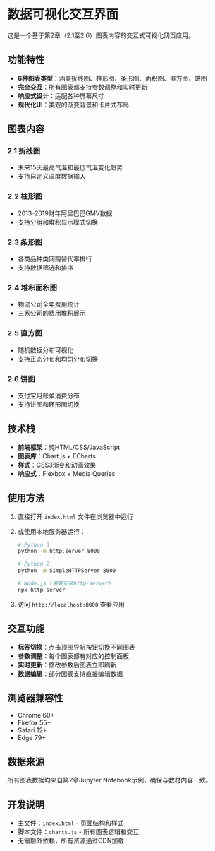 # 数据可视化交互界面

这是一个基于第2章（2.1至2.6）图表内容的交互式可视化网页应用。

## 功能特性

- **6种图表类型**：涵盖折线图、柱形图、条形图、面积图、直方图、饼图
- **完全交互**：所有图表都支持参数调整和实时更新
- **响应式设计**：适配各种屏幕尺寸
- **现代化UI**：美观的渐变背景和卡片式布局

## 图表内容

### 2.1 折线图
- 未来15天最高气温和最低气温变化趋势
- 支持自定义温度数据输入

### 2.2 柱形图  
- 2013-2019财年阿里巴巴GMV数据
- 支持分组和堆积显示模式切换

### 2.3 条形图
- 各商品种类网购替代率排行
- 支持数据筛选和排序

### 2.4 堆积面积图
- 物流公司全年费用统计
- 三家公司的费用堆积展示

### 2.5 直方图
- 随机数据分布可视化
- 支持正态分布和均匀分布切换

### 2.6 饼图
- 支付宝月账单消费分布
- 支持饼图和环形图切换

## 技术栈

- **前端框架**：纯HTML/CSS/JavaScript
- **图表库**：Chart.js + ECharts
- **样式**：CSS3渐变和动画效果
- **响应式**：Flexbox + Media Queries

## 使用方法

1. 直接打开 `index.html` 文件在浏览器中运行
2. 或使用本地服务器运行：
   ```bash
   # Python 3
   python -m http.server 8000
   
   # Python 2
   python -m SimpleHTTPServer 8000
   
   # Node.js (需要安装http-server)
   npx http-server
   ```

3. 访问 `http://localhost:8000` 查看应用

## 交互功能

- **标签切换**：点击顶部导航按钮切换不同图表
- **参数调整**：每个图表都有对应的控制面板
- **实时更新**：修改参数后图表立即刷新
- **数据编辑**：部分图表支持直接编辑数据

## 浏览器兼容性

- Chrome 60+
- Firefox 55+ 
- Safari 12+
- Edge 79+

## 数据来源

所有图表数据均来自第2章Jupyter Notebook示例，确保与教材内容一致。

## 开发说明

- 主文件：`index.html` - 页面结构和样式
- 脚本文件：`charts.js` - 所有图表逻辑和交互
- 无需额外依赖，所有资源通过CDN加载